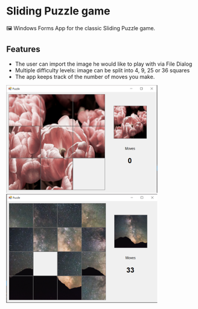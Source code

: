 # Sliding Puzzle game

🖼️ Windows Forms App for the classic Sliding Puzzle game.

## Features
* The user can import the image he would like to play with via File Dialog
* Multiple difficulty levels: image can be split into 4, 9, 25 or 36 squares
* The app keeps track of the number of moves you make.

<img src="screenshots/Capture1.PNG" width=400>
<img src="screenshots/Capture2.PNG" width=400>
